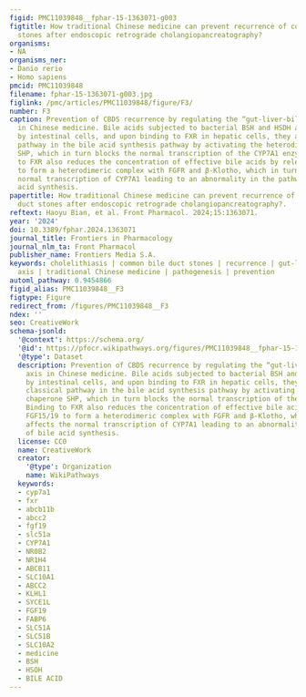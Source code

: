```yaml
---
figid: PMC11039848__fphar-15-1363071-g003
figtitle: How traditional Chinese medicine can prevent recurrence of common bile duct
  stones after endoscopic retrograde cholangiopancreatography?
organisms:
- NA
organisms_ner:
- Danio rerio
- Homo sapiens
pmcid: PMC11039848
filename: fphar-15-1363071-g003.jpg
figlink: /pmc/articles/PMC11039848/figure/F3/
number: F3
caption: Prevention of CBDS recurrence by regulating the “gut-liver-bile acid” axis
  in Chinese medicine. Bile acids subjected to bacterial BSH and HSDH are reabsorbed
  by intestinal cells, and upon binding to FXR in hepatic cells, they affect the classical
  pathway in the bile acid synthesis pathway by activating the heterodimeric chaperone
  SHP, which in turn blocks the normal transcription of the CYP7A1 enzyme. Binding
  to FXR also reduces the concentration of effective bile acids by releasing FGF15/19
  to form a heterodimeric complex with FGFR and β-Klotho, which in turn affects the
  normal transcription of CYP7A1 leading to an abnormality in the pathway of bile
  acid synthesis.
papertitle: How traditional Chinese medicine can prevent recurrence of common bile
  duct stones after endoscopic retrograde cholangiopancreatography?.
reftext: Haoyu Bian, et al. Front Pharmacol. 2024;15:1363071.
year: '2024'
doi: 10.3389/fphar.2024.1363071
journal_title: Frontiers in Pharmacology
journal_nlm_ta: Front Pharmacol
publisher_name: Frontiers Media S.A.
keywords: cholelithiasis | common bile duct stones | recurrence | gut-liverbile acid
  axis | traditional Chinese medicine | pathogenesis | prevention
automl_pathway: 0.9454866
figid_alias: PMC11039848__F3
figtype: Figure
redirect_from: /figures/PMC11039848__F3
ndex: ''
seo: CreativeWork
schema-jsonld:
  '@context': https://schema.org/
  '@id': https://pfocr.wikipathways.org/figures/PMC11039848__fphar-15-1363071-g003.html
  '@type': Dataset
  description: Prevention of CBDS recurrence by regulating the “gut-liver-bile acid”
    axis in Chinese medicine. Bile acids subjected to bacterial BSH and HSDH are reabsorbed
    by intestinal cells, and upon binding to FXR in hepatic cells, they affect the
    classical pathway in the bile acid synthesis pathway by activating the heterodimeric
    chaperone SHP, which in turn blocks the normal transcription of the CYP7A1 enzyme.
    Binding to FXR also reduces the concentration of effective bile acids by releasing
    FGF15/19 to form a heterodimeric complex with FGFR and β-Klotho, which in turn
    affects the normal transcription of CYP7A1 leading to an abnormality in the pathway
    of bile acid synthesis.
  license: CC0
  name: CreativeWork
  creator:
    '@type': Organization
    name: WikiPathways
  keywords:
  - cyp7a1
  - fxr
  - abcb11b
  - abcc2
  - fgf19
  - slc51a
  - CYP7A1
  - NR0B2
  - NR1H4
  - ABCB11
  - SLC10A1
  - ABCC2
  - KLHL1
  - SYCE1L
  - FGF19
  - FABP6
  - SLC51A
  - SLC51B
  - SLC10A2
  - medicine
  - BSH
  - HSOH
  - BILE ACID
---
```

